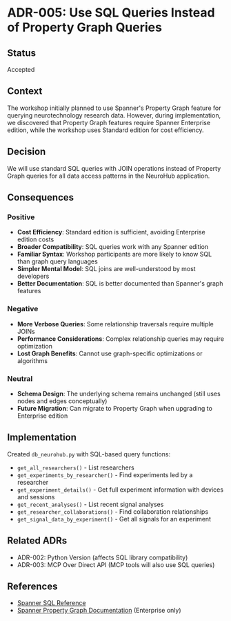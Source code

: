 # ADR-005: Use SQL Queries Instead of Property Graph Queries

## Status
Accepted

## Context
The workshop initially planned to use Spanner's Property Graph feature for querying neurotechnology research data. However, during implementation, we discovered that Property Graph features require Spanner Enterprise edition, while the workshop uses Standard edition for cost efficiency.

## Decision
We will use standard SQL queries with JOIN operations instead of Property Graph queries for all data access patterns in the NeuroHub application.

## Consequences

### Positive
- **Cost Efficiency**: Standard edition is sufficient, avoiding Enterprise edition costs
- **Broader Compatibility**: SQL queries work with any Spanner edition
- **Familiar Syntax**: Workshop participants are more likely to know SQL than graph query languages
- **Simpler Mental Model**: SQL joins are well-understood by most developers
- **Better Documentation**: SQL is better documented than Spanner's graph features

### Negative
- **More Verbose Queries**: Some relationship traversals require multiple JOINs
- **Performance Considerations**: Complex relationship queries may require optimization
- **Lost Graph Benefits**: Cannot use graph-specific optimizations or algorithms

### Neutral
- **Schema Design**: The underlying schema remains unchanged (still uses nodes and edges conceptually)
- **Future Migration**: Can migrate to Property Graph when upgrading to Enterprise edition

## Implementation

Created `db_neurohub.py` with SQL-based query functions:
- `get_all_researchers()` - List researchers
- `get_experiments_by_researcher()` - Find experiments led by a researcher
- `get_experiment_details()` - Get full experiment information with devices and sessions
- `get_recent_analyses()` - List recent signal analyses
- `get_researcher_collaborations()` - Find collaboration relationships
- `get_signal_data_by_experiment()` - Get all signals for an experiment

## Related ADRs
- ADR-002: Python Version (affects SQL library compatibility)
- ADR-003: MCP Over Direct API (MCP tools will also use SQL queries)

## References
- [Spanner SQL Reference](https://cloud.google.com/spanner/docs/query-syntax)
- [Spanner Property Graph Documentation](https://cloud.google.com/spanner/docs/graph/overview) (Enterprise only)